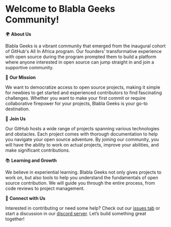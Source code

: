 # Welcome to Blabla Geeks Community!

🌍 **About Us**

Blabla Geeks is a vibrant community that emerged from the inaugural cohort of GitHub's All In Africa program. Our founders' transformative experience with open source during the program prompted them to build a platform where anyone interested in open source can jump straight in and join a supportive community.

🚀 **Our Mission**

We want to democratize access to open source projects, making it simple for newbies to get started and experienced contributors to find fascinating challenges. Whether you want to make your first commit or require collaborative firepower for your projects, Blabla Geeks is your go-to destination.

🤝 **Join Us**

Our GitHub hosts a wide range of projects spanning various technologies and obstacles. Each project comes with thorough documentation to help you navigate your open source adventure. By joining our community, you will have the ability to work on actual projects, improve your abilities, and make significant contributions.

📚 **Learning and Growth**

We believe in experiential learning. Blabla Geeks not only gives projects to work on, but also tools to help you understand the fundamentals of open source contribution. We will guide you through the entire process, from code reviews to project management.

🔗 **Connect with Us**

Interested in contributing or need some help? Check out our [issues tab](#) or start a discussion in our [discord server](#). Let’s build something great together!

